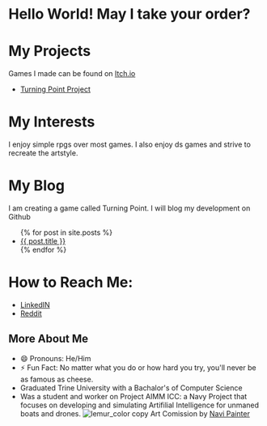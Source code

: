 # Hello World! May I take your order?
# My Projects
Games I made can be found on [Itch.io](https://unafordable.itch.io)
<ul>
<li><a href = "https://github.com/users/UnaFordable/projects/2">Turning Point Project</a></li>
</ul>

# My Interests
I enjoy simple rpgs over most games. I also enjoy ds games and strive to recreate the artstyle.

# My Blog
I am creating a game called Turning Point. I will blog my development on Github

<ul>
{% for post in site.posts %}
<li>
<a href="{{ post.html }}">{{ post.title }}</a>
</li>
{% endfor %}
</ul>

# How to Reach Me:
<ul>
  <li><a href="https://www.linkedin.com/in/charles-roberts-14519225a">LinkedIN</a></li>
  <li><a href="https://www.reddit.com/user/18froberts">Reddit</a></li>
</ul>

## More About Me
- 😄 Pronouns: He/Him
- ⚡ Fun Fact: No matter what you do or how hard you try, you'll never be as famous as cheese.
- Graduated Trine University with a Bachalor's of Computer Science
- Was a student and worker on Project AIMM ICC: a Navy Project that focuses on developing and simulating Artifilial Intelligence for unmaned boats and drones.
![lemur_color copy](https://github.com/UnaFordable/UnaFordable/assets/173727849/751fc8c3-6ecd-46b3-92df-d0cef7e056e9)
Art Comission by [Navi Painter](https://www.fiverr.com/navipainter/draw-a-character-cartoon?context_referrer=search_gigs&source=top-bar&ref_ctx_id=a64d977ae77546809b731b346e0fc56c&pckg_id=1&pos=8&context_type=auto&funnel=a64d977ae77546809b731b346e0fc56c&imp_id=739bfdf6-03cc-4d1b-b69f-d080b34b90af)
